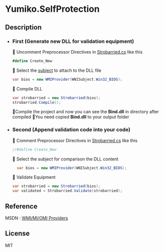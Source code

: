 # Yumiko.SelfProtection

## Description
- ### First (Generate new DLL for validation equipment)
  🍓 Uncomment Preprocessor Directives in [Strobarried.cs] like this
  ```C#
  #define Create_New
  ```

  🍓 Select the [subject]("https://github.com/0x0001F36D/Yumiko.SelfProtection/blob/master/Yumiko.SelfProtection/WMI/WMISubject.cs" "WMISubject.cs") to attach to the DLL file
  ```C#
  var bios = new WMIProvider(WNISubject.Win32_BIOS);
  ```
  
  🍓 Compile DLL
  ```C#
  var strobarried = new Strobarried(bios);
  strobarried.Compile();
  ```
  🍓Compile the project and now you can see the **Bind.dll** in directory after compiled
  🍓You need copied **Bind.dll** to your output folder


- ### Second (Append validation code into your code)
  🍓 Comment Preprocessor Directives in [Strobarried.cs] like this
  ```C#
  //#define Create_New
  ```
  🍓 Select the subject for comparison the DLL content
  ```C#
    var bios = new WMIProvider(WNISubject.Win32_BIOS);
  ```
  🍓 Validate Equipment
  ```C#
  var strobarried = new Strobarried(bios);
  var validated = Strobarried.Validate(strobarried);
  ```
## Reference
MSDN : [WMI/MI/OMI Providers]("https://msdn.microsoft.com/en-us/library/bg126473(v=vs.85).aspx")

## License
MIT
    
[Strobarried.cs]:<https://github.com/0x0001F36D/Yumiko.SelfProtection/blob/master/Yumiko.SelfProtection/Strobarried/Strobarried.cs>
